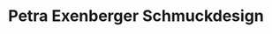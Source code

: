 ---
title: "Petra Exenberger Schmuckdesign"
url: /wien/petra-exenberger-schmuckdesign/
shop: Schmuck
---